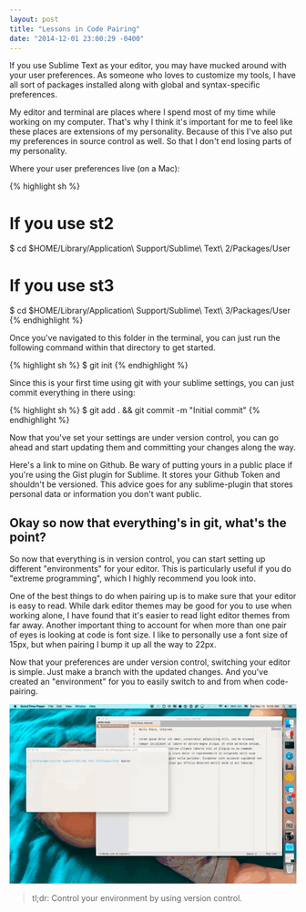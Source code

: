 ```yaml
---
layout: post
title: "Lessons in Code Pairing"
date: "2014-12-01 23:00:29 -0400"
---
```


If you use Sublime Text as your editor, you may have mucked around with your
user preferences. As someone who loves to customize my tools, I have all sort of
packages installed along with global and syntax-specific preferences.

My editor and terminal are places where I spend most of my time while working on
my computer. That's why I think it's important for me to feel like these places
are extensions of my personality. Because of this I've also put my preferences
in source control as well. So that I don't end losing parts of my personality.

Where your user preferences live (on a Mac):

{% highlight sh %}
# If you use st2
$ cd $HOME/Library/Application\ Support/Sublime\ Text\ 2/Packages/User

# If you use st3
$ cd $HOME/Library/Application\ Support/Sublime\ Text\ 3/Packages/User
{% endhighlight %}

Once you've navigated to this folder in the terminal, you can just run the
following command within that directory to get started.

{% highlight sh %}
$ git init
{% endhighlight %}

Since this is your first time using git with your sublime settings, you can just
commit everything in there using:

{% highlight sh %}
$ git add . && git commit -m "Initial commit"
{% endhighlight %}

Now that you've set your settings are under version control, you can go ahead
and start updating them and committing your changes along the way.

Here's a link to mine on Github. Be wary of putting yours in a public place if
you're using the Gist plugin for Sublime. It stores your Github Token and
shouldn't be versioned. This advice goes for any sublime-plugin that stores
personal data or information you don't want public.

## Okay so now that everything's in git, what's the point?

So now that everything is in version control, you can start setting up different
"environments" for your editor. This is particularly useful if you do "extreme
programming", which I highly recommend you look into.

One of the best things to do when pairing up is to make sure that your editor is
easy to read. While dark editor themes may be good for you to use when working
alone, I have found that it's easier to read light editor themes from far away.
Another important thing to account for when more than one pair of eyes is looking
at code is font size. I like to personally use a font size of 15px, but when pairing
I bump it up all the way to 22px.

Now that your preferences are under version control, switching your editor is
simple. Just make a branch with the updated changes. And you've created an
"environment" for you to easily switch to and from when code-pairing.

![Animated Example](/img/dress-code/code-pairing.gif "Switching branches from code-review to master")

> tl;dr: Control your environment by using version control.
